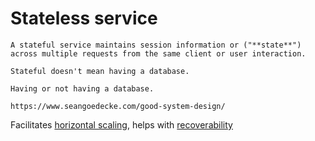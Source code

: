 # Stateless service

~~~admonish note title="Definition 1"
A stateful service maintains session information or ("**state**") across multiple requests from the same client or user interaction.

Stateful doesn't mean having a database.
~~~

~~~admonish note title="Definition 2"
Having or not having a database.

https://www.seangoedecke.com/good-system-design/
~~~

Facilitates [horizontal scaling](./horizontal-scaling.md), helps with [recoverability](../goals/recoverability.md)
